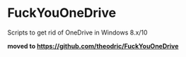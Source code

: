 # FuckYouOneDrive

Scripts to get rid of OneDrive in Windows 8.x/10

**moved to https://github.com/theodric/FuckYouOneDrive**
